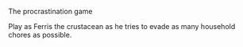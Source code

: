 The procrastination game

Play as Ferris the crustacean as he tries to evade as many household chores as possible.
